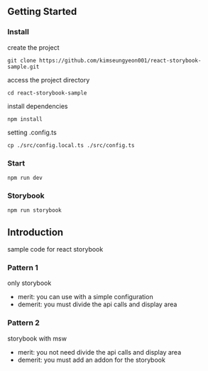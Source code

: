 ## Getting Started

### Install

create the project
```
git clone https://github.com/kimseungyeon001/react-storybook-sample.git
```

access the project directory
```
cd react-storybook-sample
```

install dependencies
```
npm install
```

setting .config.ts
```
cp ./src/config.local.ts ./src/config.ts
```

### Start
```
npm run dev
```

### Storybook
```
npm run storybook
```

## Introduction

sample code for react storybook

### Pattern 1

only storybook

- merit: you can use with a simple configuration
- demerit: you must divide the api calls and display area


### Pattern 2

storybook with msw

- merit: you not need divide the api calls and display area
- demerit: you must add an addon for the storybook
